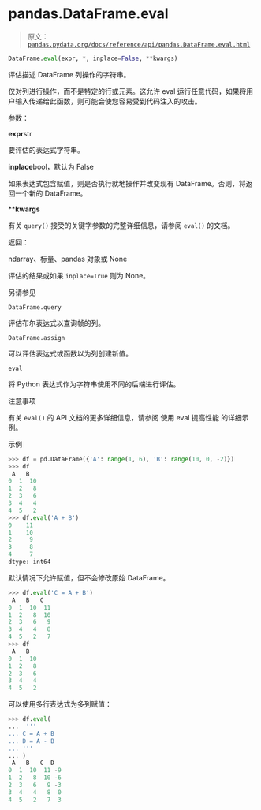 # pandas.DataFrame.eval

> 原文：[`pandas.pydata.org/docs/reference/api/pandas.DataFrame.eval.html`](https://pandas.pydata.org/docs/reference/api/pandas.DataFrame.eval.html)

```py
DataFrame.eval(expr, *, inplace=False, **kwargs)
```

评估描述 DataFrame 列操作的字符串。

仅对列进行操作，而不是特定的行或元素。这允许 eval 运行任意代码，如果将用户输入传递给此函数，则可能会使您容易受到代码注入的攻击。

参数：

**expr**str

要评估的表达式字符串。

**inplace**bool，默认为 False

如果表达式包含赋值，则是否执行就地操作并改变现有 DataFrame。否则，将返回一个新的 DataFrame。

****kwargs**

有关 `query()` 接受的关键字参数的完整详细信息，请参阅 `eval()` 的文档。

返回：

ndarray、标量、pandas 对象或 None

评估的结果或如果 `inplace=True` 则为 None。

另请参见

`DataFrame.query`

评估布尔表达式以查询帧的列。

`DataFrame.assign`

可以评估表达式或函数以为列创建新值。

`eval`

将 Python 表达式作为字符串使用不同的后端进行评估。

注意事项

有关 `eval()` 的 API 文档的更多详细信息，请参阅 使用 eval 提高性能 的详细示例。

示例

```py
>>> df = pd.DataFrame({'A': range(1, 6), 'B': range(10, 0, -2)})
>>> df
 A   B
0  1  10
1  2   8
2  3   6
3  4   4
4  5   2
>>> df.eval('A + B')
0    11
1    10
2     9
3     8
4     7
dtype: int64 
```

默认情况下允许赋值，但不会修改原始 DataFrame。

```py
>>> df.eval('C = A + B')
 A   B   C
0  1  10  11
1  2   8  10
2  3   6   9
3  4   4   8
4  5   2   7
>>> df
 A   B
0  1  10
1  2   8
2  3   6
3  4   4
4  5   2 
```

可以使用多行表达式为多列赋值：

```py
>>> df.eval(
...  '''
... C = A + B
... D = A - B
... '''
... )
 A   B   C  D
0  1  10  11 -9
1  2   8  10 -6
2  3   6   9 -3
3  4   4   8  0
4  5   2   7  3 
```
